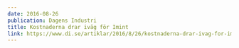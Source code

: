 ```yaml
---
date: 2016-08-26
publication: Dagens Industri
title: Kostnaderna drar iväg för Imint
link: https://www.di.se/artiklar/2016/8/26/kostnaderna-drar-ivag-for-imint/
---
```

